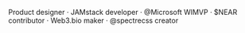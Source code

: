Product designer · JAMstack developer · @Microsoft WIMVP · $NEAR contributor · Web3.bio maker · @spectrecss creator
